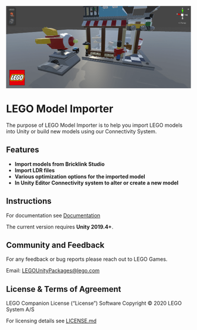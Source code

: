 <img src="Documentation~/images/image.png" align="middle" width="2200"/>

# LEGO Model Importer

The purpose of LEGO Model Importer is to help you import LEGO models into Unity or build new models using our Connectivity System.

## Features

- **Import models from Bricklink Studio**
- **Import LDR files**
- **Various optimization options for the imported model**
- **In Unity Editor Connectivity system to alter or create a new model**

## Instructions

For documentation see [Documentation](Documentation~/LEGO%20Model%20Importer.md)

The current version requires **Unity 2019.4+**.

## Community and Feedback

For any feedback or bug reports please reach out to LEGO Games.

Email: [LEGOUnityPackages@lego.com](mailto:LEGOUnityPackages@lego.com)

## License & Terms of Agreement

LEGO Companion License (“License”) Software Copyright © 2020 LEGO System A/S

For licensing details see [LICENSE.md](LICENSE.md)